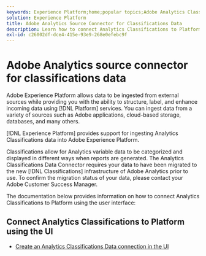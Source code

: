 ```yaml
---
keywords: Experience Platform;home;popular topics;Adobe Analytics Classifications Source Connector
solution: Experience Platform
title: Adobe Analytics Source Connector for Classifications Data
description: Learn how to connect Analytics Classifications to Platform using the user interface
exl-id: c26002df-dce4-415e-93e9-268e0efebc9f
---
```

# Adobe Analytics source connector for classifications data

Adobe Experience Platform allows data to be ingested from external sources while providing you with the ability to structure, label, and enhance incoming data using [!DNL Platform] services. You can ingest data from a variety of sources such as Adobe applications, cloud-based storage, databases, and many others.

[!DNL Experience Platform] provides support for ingesting Analytics Classifications data into Adobe Experience Platform.

Classifications allow for Analytics variable data to be categorized and displayed in different ways when reports are generated. The Analytics Classifications Data Connector requires your data to have been migrated to the new [!DNL Classifications] infrastructure of Adobe Analytics prior to use. To confirm the migration status of your data, please contact your Adobe Customer Success Manager.

The documentation below provides information on how to connect Analytics Classifications to Platform using the user interface:

## Connect Analytics Classifications to Platform using the UI

- [Create an Analytics Classifications Data connection in the UI](../../tutorials/ui/create/adobe-applications/classifications.md)
